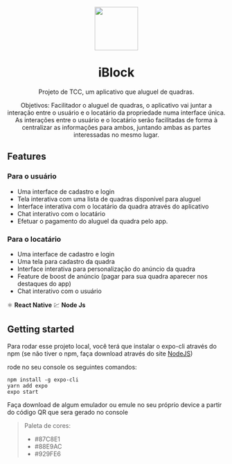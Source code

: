 <h1 align="center">
<br>
  <img src="(assets/icon.png?raw=true) alt="iBlock" width="100">
<br>
<br>
iBlock
</h1>

<p align="center">Projeto de TCC, um aplicativo que aluguel de quadras.</p>

<p align="center">
  Objetivos:
Facilitador o aluguel de quadras, o aplicativo vai juntar a interação entre o usuário e o locatário da propriedade numa interface única. As interações entre o usuário e o locatário serão facilitadas de forma à centralizar as informações para ambos, juntando ambas as partes interessadas no mesmo lugar.
</p>

## Features

[//]: # "Add the features of your project here:"

### Para o usuário

- Uma interface de cadastro e login
- Tela interativa com uma lista de quadras disponível para aluguel
- Interface interativa com o locatário da quadra através do aplicativo
- Chat interativo com o locatário
- Efetuar o pagamento do aluguel da quadra pelo app.

### Para o locatário

- Uma interface de cadastro e login
- Uma tela para cadastro da quadra
- Interface interativa para personalização do anúncio da quadra
- Feature de boost de anúncio (pagar para sua quadra aparecer nos destaques do app)
- Chat interativo com o usuário

⚛️ **React Native**
💹 **Node Js**

## Getting started

Para rodar esse projeto local, você terá que instalar o expo-cli através do npm (se não tiver o npm, faça download através do site [NodeJS](https://nodejs.org))

rode no seu console os seguintes comandos:

```
npm install -g expo-cli
yarn add expo
expo start
```

Faça download de algum emulador ou emule no seu próprio device a partir do código QR que sera gerado no console

> Paleta de cores:
>
> - #87C8E1
> - #88E9AC
> - #929FE6
